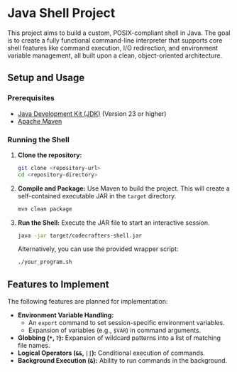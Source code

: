 # Java Shell Project

This project aims to build a custom, POSIX-compliant shell in Java. The goal is to create a fully functional command-line interpreter that supports core shell features like command execution, I/O redirection, and environment variable management, all built upon a clean, object-oriented architecture.

## Setup and Usage

### Prerequisites

*   [Java Development Kit (JDK)](https://www.oracle.com/java/technologies/downloads/) (Version 23 or higher)
*   [Apache Maven](https://maven.apache.org/download.cgi)

### Running the Shell

1.  **Clone the repository:**
    ```sh
    git clone <repository-url>
    cd <repository-directory>
    ```

2.  **Compile and Package:**
    Use Maven to build the project. This will create a self-contained executable JAR in the `target` directory.
    ```sh
    mvn clean package
    ```

3.  **Run the Shell:**
    Execute the JAR file to start an interactive session.
    ```sh
    java -jar target/codecrafters-shell.jar
    ```
    Alternatively, you can use the provided wrapper script:
    ```sh
    ./your_program.sh
    ```

## Features to Implement

The following features are planned for implementation:

*   **Environment Variable Handling:**
    *   An `export` command to set session-specific environment variables.
    *   Expansion of variables (e.g., `$VAR`) in command arguments.
*   **Globbing (`*`, `?`):** Expansion of wildcard patterns into a list of matching file names.
*   **Logical Operators (`&&`, `||`):** Conditional execution of commands.
*   **Background Execution (`&`):** Ability to run commands in the background.
